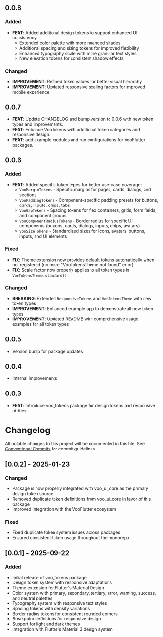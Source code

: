 ## 0.0.8

### Added
- **FEAT**: Added additional design tokens to support enhanced UI consistency:
  - Extended color palette with more nuanced shades
  - Additional spacing and sizing tokens for improved flexibility
  - Enhanced typography scale with more granular text styles
  - New elevation tokens for consistent shadow effects

### Changed
- **IMPROVEMENT**: Refined token values for better visual hierarchy
- **IMPROVEMENT**: Updated responsive scaling factors for improved mobile experience

## 0.0.7

 - **FEAT**: Update CHANGELOG and bump version to 0.0.6 with new token types and improvements.
 - **FEAT**: Enhance VooTokens with additional token categories and responsive design.
 - **FEAT**: add example modules and run configurations for VooFlutter packages.

## 0.0.6

### Added
- **FEAT**: Added specific token types for better use-case coverage:
  - `VooMarginTokens` - Specific margins for pages, cards, dialogs, and sections
  - `VooPaddingTokens` - Component-specific padding presets for buttons, cards, inputs, chips, tabs
  - `VooGapTokens` - Spacing tokens for flex containers, grids, form fields, and component groups
  - `VooComponentRadiusTokens` - Border radius for specific UI components (buttons, cards, dialogs, inputs, chips, avatars)
  - `VooSizeTokens` - Standardized sizes for icons, avatars, buttons, inputs, and UI elements

### Fixed
- **FIX**: Theme extension now provides default tokens automatically when not registered (no more "VooTokensTheme not found" error)
- **FIX**: Scale factor now properly applies to all token types in `VooTokensTheme.standard()`

### Changed
- **BREAKING**: Extended `ResponsiveTokens` and `VooTokensTheme` with new token types
- **IMPROVEMENT**: Enhanced example app to demonstrate all new token types
- **IMPROVEMENT**: Updated README with comprehensive usage examples for all token types

## 0.0.5

- Version bump for package updates

## 0.0.4

- Internal improvements

## 0.0.3

 - **FEAT**: Introduce voo_tokens package for design tokens and responsive utilities.

# Changelog

All notable changes to this project will be documented in this file.
See [Conventional Commits](https://conventionalcommits.org) for commit guidelines.

## [0.0.2] - 2025-01-23

### Changed
- Package is now properly integrated with voo_ui_core as the primary design token source
- Removed duplicate token definitions from voo_ui_core in favor of this package
- Improved integration with the VooFlutter ecosystem

### Fixed
- Fixed duplicate token system issues across packages
- Ensured consistent token usage throughout the monorepo

## [0.0.1] - 2025-09-22

### Added
- Initial release of voo_tokens package
- Design token system with responsive adaptations
- Theme extension for Flutter's Material Design
- Color system with primary, secondary, tertiary, error, warning, success, and neutral palettes
- Typography system with responsive text styles
- Spacing tokens with density variations
- Border radius tokens for consistent rounded corners
- Breakpoint definitions for responsive design
- Support for light and dark themes
- Integration with Flutter's Material 3 design system